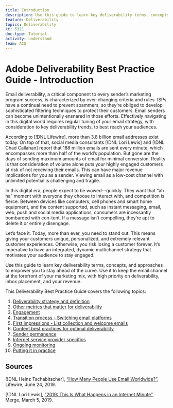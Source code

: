 ```yaml
---
title: Introduction
description: Use this guide to learn key deliverability terms, concepts, and approaches to empower you to stay ahead of the curve. Use it to keep the email channel at the forefront of your marketing mix, with high priority on deliverability, inbox placement, and your revenue.
feature: Deliverability
topics: Deliverability
kt: 5321
doc-type: Tutorial
activity: understand
team: ACS
---
```


# Adobe Deliverability Best Practice Guide - Introduction

Email deliverability, a critical component to every sender’s marketing program success, is characterized by ever-changing criteria and rules. ISPs have a continual need to prevent spammers, so they’re obliged to develop sophisticated filtering techniques to protect their customers. Email senders can become unintentionally ensnared in those efforts. Effectively navigating in this digital world requires regular tuning of your email strategy, with consideration to key deliverability trends, to best reach your audiences.

According to [!DNL Lifewire], more than 3.8 billion email addresses exist today. On top of that, social media consultants [!DNL Lori Lewis] and [!DNL Chad Callahan] report that 188 million emails are sent every minute, which encompasses more than half of the world’s population. But gone are the days of sending maximum amounts of email for minimal conversion. Reality is that consideration of volume alone puts your highly engaged customers at risk of not receiving their emails. This can have major revenue implications for you as a sender. Viewing email as a low-cost channel with unlimited potential is challenging and fragile.

In this digital era, people expect to be wowed—quickly. They want that “ah ha” moment with everyone they choose to interact with, and competition is fierce. Between devices like computers, cell phones and smart home equipment, and the content supported, such as instant messaging, email, web, push and social media applications, consumers are incessantly bombarded with con-tent. If a message isn’t compelling, they’re apt to delete it or entirely disengage.

Let’s face it. Today, more than ever, you need to stand out. This means giving your customers unique, personalized, and extremely relevant customer experiences. Otherwise, you risk losing a customer forever. It’s imperative to have an integrated, dynamic multichannel strategy that motivates your audience to stay engaged.

Use this guide to learn key deliverability terms, concepts, and approaches to empower you to stay ahead of the curve. Use it to keep the email channel at the forefront of your marketing mix, with high priority on deliverability, inbox placement, and your revenue.

This Deliverability Best Practice Guide covers the following topics:

1. [Deliverability strategy and definition](/help/deliverability-strategy-and-definition.md)
2. [Other metrics that matter for deliverability](/help/metrics/metrics-overview.md)
3. [Engagement](/help/engagement.md)
4. [Transition process - Switching email platforms](/help/transition-process/switching-email-platforms.md)
5. [First impressions - List collection and welcome emails](/help/first-impressions-list-collection-and-welcome-emails.md)
6. [Content best practices for optimal deliverability](/help/content-best-practices-for-optimal-delivery.md)
7. [Sender permanence](/help/sender-permanence.md)
8. [Internet service provider specifics](/help/internet-service-provider-specifics/overview.md)
9. [Ongoing monitoring](/help/ongoing-monitoring.md)
10. [Putting it in practice](/help/putting-it-in-practice.md)
  
## Sources

[!DNL Heinz Tschabitscher], [“How Many People Use Email Worldwide?”](https://www.lifewire.com/how-many-email-users-are-there-1171213), Lifewire, June 24, 2019.

[!DNL Lori Lewis], [“2019: This Is What Happens in an Internet Minute”](https://www.allaccess.com/merge/archive/29580/2019-this-is-what-happens-in-an-internet-minute), Merge, March 5, 2019.
